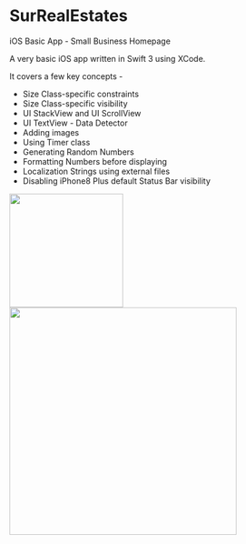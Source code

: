 # SurRealEstates
iOS Basic App - Small Business Homepage

A very basic iOS app written in Swift 3 using XCode. 

It covers a few key concepts -
  * Size Class-specific constraints
  * Size Class-specific visibility
  * UI StackView and UI ScrollView
  * UI TextView - Data Detector
  * Adding images
  * Using Timer class
  * Generating Random Numbers
  * Formatting Numbers before displaying
  * Localization Strings using external files
  * Disabling iPhone8 Plus default Status Bar visibility
  
  <img src="https://github.com/nj-app/SurRealEstates/blob/master/Media/Simulator%20Screen%20Shot%20-%20iPhone%207%20Portrait.png" width="200" />

<img src="https://github.com/nj-app/SurRealEstates/blob/master/Media/Simulator%20Screen%20Shot%20-%20iPhone%207%20Landscape.png" width="400" />
